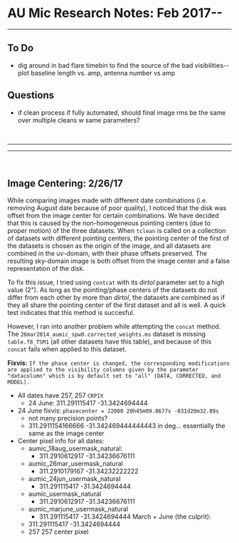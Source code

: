 # AU Mic Research Notes: Feb 2017--
---

## To Do
-   dig around in bad flare timebin to find the source of the bad visibilities-- plot baseline length vs. amp, antenna number vs amp

## Questions
-   if clean process if fully automated, should final image rms be the same over multiple cleans w same parameters?

<br>

---
---

<br>

## Image Centering: 2/26/17

While comparing images made with different date combinations (i.e. removing August date because of poor quality), I noticed that the disk was offset from the image center for certain combinations. We have decided that this is caused by the non-homogeneous pointing centers (due to proper motion) of the three datasets. When `tclean` is called on a collection of datasets with different pointing centers, the pointing center of the first of the datasets is chosen as the origin of the image, and all datasets are combined in the *uv*-domain, with their phase offsets preserved. The resulting sky-domain image is both offset from the image center and a false representation of the disk.

To fix this issue, I tried using `contcat` with its *dirtol* parameter set to a high value (2"). As long as the pointing/phase centers of the datasets do not differ from each other by more than *dirtol*, the datasets are combined as if they all share the pointing center of the first dataset and all is well. A quick test indicates that this method is succesful.

However, I ran into another problem while attempting the `concat` method. The `26mar2014_aumic_spw0.corrected_weights.ms` dataset is missing `table.f8_TSM1` (all other datasets have this table), and because of this `concat` fails when applied to this dataset. 




**Fixvis:** `If the phase center is changed, the corresponding modifications are applied to the visibility columns given by the parameter "datacolumn" which is by default set to "all" (DATA, CORRECTED, and MODEL).`

-   All dates have 257, 257 `CRPIX`
    -   24 June: 311.291115417 -31.3424694444
-   24 June fixvis: `phasecenter = J2000 20h45m09.8677s -031d20m32.89s`
    -   not many precision points?
    -   311.2911154166666 -31.342469444444443 in deg... essentially the same as the image center
-   Center pixel info for all dates:
    -   aumic_18aug_usermask_natural:
        -   311.2910612917 -31.34236676111
    -   aumic_26mar_usermask_natural
        -   311.2910179167 -31.34232222222
    -   aumic_24jun_usermask_natural
        -   311.291115417 -31.3424694444
    -   aumic_usermask_natural
        -   311.2910612917 -31.34236676111
    -   aumic_marjune_usermask_natural
        -   311.291115417 -31.3424694444
March + June (the culprit):
    -   311.291115417 -31.3424694444
    -   257 257 center pixel
